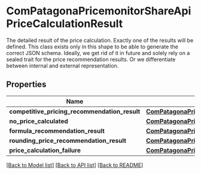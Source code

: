 # ComPatagonaPricemonitorShareApiPriceCalculationResult

The detailed result of the price calculation. Exactly one of the results will be defined. This class exists only in this shape to be able to generate the correct JSON schema. Ideally, we get rid of it in future and solely rely on a sealed trait for the price recommendation results. Or we differentiate between internal and external representation.
## Properties
Name | Type | Description | Notes
------------ | ------------- | ------------- | -------------
**competitive_pricing_recommendation_result** | [**ComPatagonaPricemonitorShareApiPriceCalculationResultCompetitivePricingRecommendationResult**](ComPatagonaPricemonitorShareApiPriceCalculationResultCompetitivePricingRecommendationResult.md) |  | [optional] 
**no_price_calculated** | [**ComPatagonaPricemonitorShareApiPriceCalculationResultNoPriceCalculated**](ComPatagonaPricemonitorShareApiPriceCalculationResultNoPriceCalculated.md) |  | [optional] 
**formula_recommendation_result** | [**ComPatagonaPricemonitorShareApiPriceCalculationResultFormulaRecommendationResult**](ComPatagonaPricemonitorShareApiPriceCalculationResultFormulaRecommendationResult.md) |  | [optional] 
**rounding_price_recommendation_result** | [**ComPatagonaPricemonitorShareApiRoundingPriceRecommendationResult**](ComPatagonaPricemonitorShareApiRoundingPriceRecommendationResult.md) |  | [optional] 
**price_calculation_failure** | [**ComPatagonaPricemonitorShareApiPriceCalculationResultPriceCalculationFailure**](ComPatagonaPricemonitorShareApiPriceCalculationResultPriceCalculationFailure.md) |  | [optional] 

[[Back to Model list]](../README.md#documentation-for-models) [[Back to API list]](../README.md#documentation-for-api-endpoints) [[Back to README]](../README.md)


